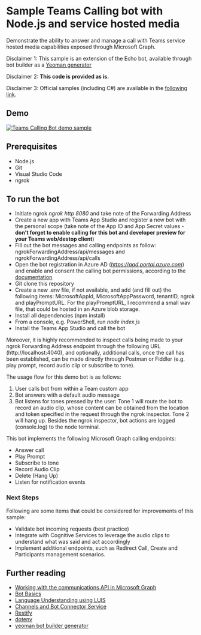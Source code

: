 # Sample Teams Calling bot with Node.js and service hosted media

Demonstrate the ability to answer and manage a call with Teams service hosted media capabilities exposed through Microsoft Graph.

Disclaimer 1: This sample is an extension of the Echo bot, available through bot builder as a [Yeoman generator](https://www.npmjs.com/package/generator-botbuilder?activeTab=readme)

Disclaimer 2: **This code is provided as is.**

Disclaimer 3: Official samples (including C#) are available in the [following link](https://github.com/microsoftgraph/microsoft-graph-comms-samples).

## Demo

[![Teams Calling Bot demo sample](https://img.youtube.com/vi/0xQMIyF5F60/0.jpg)](https://youtu.be/0xQMIyF5F60)

## Prerequisites

* Node.js
* Git
* Visual Studio Code
* ngrok

## To run the bot

- Initiate ngrok *ngrok http 8080* and take note of the Forwarding Address
- Create a new app with Teams App Studio and register a new bot with the personal scope (take note of the App ID and App Secret values - **don't forget to enable calling for this bot and developer preview for your Teams web/destop client**)
- Fill out the bot messages and calling endpoints as follow: ngrokForwardingAddress/api/messages and ngrokForwardingAddress/api/calls
- Open the bot registration in Azure AD (*https://aad.portal.azure.com*) and enable and consent the calling bot permissions, according to the [documentation](https://docs.microsoft.com/en-us/graph/api/resources/communications-api-overview?view=graph-rest-beta)
- Git clone this repository
- Create a new .env file, if not available, and add (and fill out) the following items: MicrosoftAppId, MicrosoftAppPassword, tenantID, ngrok and playPromptURL. For the playPromptURL, I recommend a small wav file, that could be hosted in an Azure blob storage.
- Install all dependencies (npm install)
- From a console, e.g. PowerShell, run *node index.js*
- Install the Teams App Studio and call the bot

Moreover, it is highly recommended to inspect calls being made to your ngrok Forwarding Address endpoint through the following URL (http://localhost:4040), and optionally, additional calls, once the call has been established, can be made directly through Postman or Fiddler (e.g. play prompt, record audio clip or subscribe to tone).

The usage flow for this demo bot is as follows:

1. User calls bot from within a Team custom app
2. Bot answers with a default audio message
3. Bot listens for tones pressed by the user: Tone 1 will route the bot to record an audio clip, whose content can be obtained from the location and token specified in the request through the ngrok inspector. Tone 2 will hang up. Besides the ngrok inspector, bot actions are logged (console.log) to the node terminal.

This bot implements the following Microsoft Graph calling endpoints:
- Answer call
- Play Prompt
- Subscribe to tone
- Record Audio Clip
- Delete (Hang Up)
- Listen for notification events

### Next Steps

Following are some items that could be considered for improvements of this sample:

- Validate bot incoming requests (best practice)
- Integrate with Cognitive Services to leverage the audio clips to understand what was said and act accordingly
- Implement additional endpoints, such as Redirect Call, Create and Participants management scenarios.

## Further reading

- [Working with the communications API in Microsoft Graph](https://docs.microsoft.com/en-us/graph/api/resources/communications-api-overview?view=graph-rest-beta)
- [Bot Basics](https://docs.microsoft.com/azure/bot-service/bot-builder-basics?view=azure-bot-service-4.0)
- [Language Understanding using LUIS](https://docs.microsoft.com/en-us/azure/cognitive-services/luis/)
- [Channels and Bot Connector Service](https://docs.microsoft.com/en-us/azure/bot-service/bot-concepts?view=azure-bot-service-4.0)
- [Restify](https://www.npmjs.com/package/restify)
- [dotenv](https://www.npmjs.com/package/dotenv)
- [yeoman bot builder generator](https://www.npmjs.com/package/generator-botbuilder?activeTab=readme)